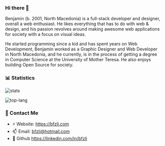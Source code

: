 <!--Links-->
[stats]: https://github-readme-stats.vercel.app/api?username=bfzli&include_all_commits=true&count_private=true&show_icons=true&title_color=3498db&bg_color=ffffff00&text_color=718096
[top-lang]: https://github-readme-stats.vercel.app/api/top-langs?username=bfzli&layout=compact&title_color=3498db&bg_color=ffffff00&text_color=718096

### Hi there 👋
Benjamin (b. 2001, North Macedonia) is a full-stack developer and designer, overall a web enthusiast. He likes everything that has to do with web & design, and his passion revolves around making awesome web applications for society with a focus on visual ideas.

He started programming since a kid and has spent years on Web Development, Benjamin worked as a Graphic Designer and Web Developer in North Macedonia, and he currently, is in the process of getting a degree in Computer Science at the University of Mother Teresa. He also enjoys building Open Source for society.


### :bar_chart: Statistics
![stats]

![top-lang]

### :email: Contact Me
- ⚡ Website: https://bfzli.com
- 📫 Email: bfzli@hotmail.com
- 💼 Github https://linkedin.com/in/bfzli
